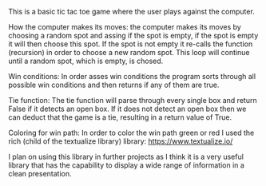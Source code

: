 This is a basic tic tac toe game where the user plays against the computer. 

How the computer makes its moves: 
the computer makes its moves by choosing a random spot and assing if the spot is empty, if the spot is empty it will then choose this spot. If the spot is not empty it re-calls the function (recursion) in order to choose a new random spot. This loop will continue until a random spot, which is empty, is chosed.

Win conditions:
In order asses win conditions the program sorts through all possible win conditions and then returns if any of them are true. 

Tie function:
The tie function will parse through every single box and return False if it detects an open box. If it does not detect an open box then we can deduct that the game is a tie, resulting in a return value of True. 

Coloring for win path:
In order to color the win path green or red I used the rich (child of the textualize library) library: https://www.textualize.io/

I plan on using this library in further projects as I think it is a very useful library that has the capability to display a wide range of information in a clean presentation.